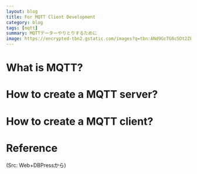 ```yaml
---
layout: blog
title: For MQTT Client Development
category: blog
tags: [mqtt]
summary: MQTTデーターやりとりするために
image: https://encrypted-tbn2.gstatic.com/images?q=tbn:ANd9GcTG8c5Dt2ZFsgu0dQzdSiRCI8IU2qeYsyZRm0q8n-inRMEqQH4t
---
```


# What is MQTT?

# How to create a MQTT server?


# How to create a MQTT client?



# Reference



(Src: Web+DBPressから)
